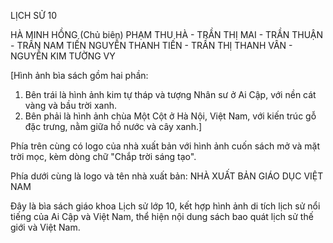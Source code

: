 LỊCH SỬ 10

HÀ MINH HỒNG (Chủ biên)
PHẠM THU HÀ - TRẦN THỊ MAI - TRẦN THUẬN - TRẦN NAM TIẾN
NGUYỄN THANH TIẾN - TRẦN THỊ THANH VÂN - NGUYỄN KIM TƯỜNG VY

[Hình ảnh bìa sách gồm hai phần:
1. Bên trái là hình ảnh kim tự tháp và tượng Nhân sư ở Ai Cập, với nền cát vàng và bầu trời xanh.
2. Bên phải là hình ảnh chùa Một Cột ở Hà Nội, Việt Nam, với kiến trúc gỗ đặc trưng, nằm giữa hồ nước và cây xanh.]

Phía trên cùng có logo của nhà xuất bản với hình ảnh cuốn sách mở và mặt trời mọc, kèm dòng chữ "Chắp trời sáng tạo".

Phía dưới cùng là logo và tên nhà xuất bản:
NHÀ XUẤT BẢN GIÁO DỤC VIỆT NAM

Đây là bìa sách giáo khoa Lịch sử lớp 10, kết hợp hình ảnh di tích lịch sử nổi tiếng của Ai Cập và Việt Nam, thể hiện nội dung sách bao quát lịch sử thế giới và Việt Nam.